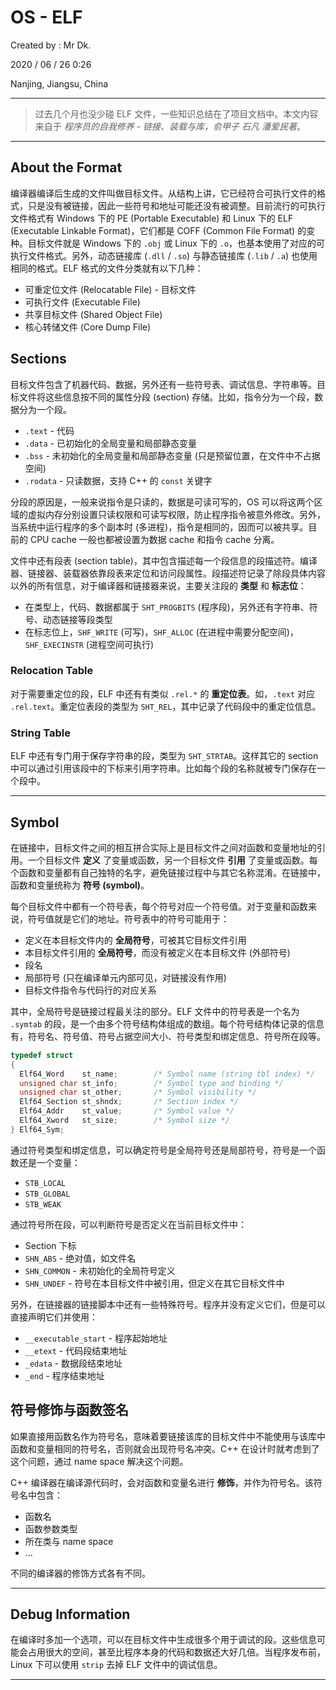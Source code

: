 # OS - ELF

Created by : Mr Dk.

2020 / 06 / 26 0:26

Nanjing, Jiangsu, China

---

> 过去几个月也没少碰 ELF 文件，一些知识总结在了项目文档中。本文内容来自于 *程序员的自我修养 - 链接、装载与库，俞甲子 石凡 潘爱民著*。

---

## About the Format

编译器编译后生成的文件叫做目标文件。从结构上讲，它已经符合可执行文件的格式，只是没有被链接，因此一些符号和地址可能还没有被调整。目前流行的可执行文件格式有 Windows 下的 PE (Portable Executable) 和 Linux 下的 ELF (Executable Linkable Format)，它们都是 COFF (Common File Format) 的变种。目标文件就是 Windows 下的 `.obj` 或 Linux 下的 `.o`，也基本使用了对应的可执行文件格式。另外，动态链接库 (`.dll` / `.so`) 与静态链接库 (`.lib` / `.a`) 也使用相同的格式。ELF 格式的文件分类就有以下几种：

* 可重定位文件 (Relocatable File) - 目标文件
* 可执行文件 (Executable File)
* 共享目标文件 (Shared Object File)
* 核心转储文件 (Core Dump File)

## Sections

目标文件包含了机器代码、数据，另外还有一些符号表、调试信息、字符串等。目标文件将这些信息按不同的属性分段 (section) 存储。比如，指令分为一个段，数据分为一个段。

* `.text` - 代码
* `.data` - 已初始化的全局变量和局部静态变量
* `.bss` - 未初始化的全局变量和局部静态变量 (只是预留位置，在文件中不占据空间)
* `.rodata` - 只读数据，支持 C++ 的 `const` 关键字

分段的原因是，一般来说指令是只读的，数据是可读可写的，OS 可以将这两个区域的虚拟内存分别设置只读权限和可读写权限，防止程序指令被意外修改。另外，当系统中运行程序的多个副本时 (多进程)，指令是相同的，因而可以被共享。目前的 CPU cache 一般也都被设置为数据 cache 和指令 cache 分离。

文件中还有段表 (section table)，其中包含描述每一个段信息的段描述符。编译器、链接器、装载器依靠段表来定位和访问段属性。段描述符记录了除段具体内容以外的所有信息，对于编译器和链接器来说，主要关注段的 **类型** 和 **标志位**：

* 在类型上，代码、数据都属于 `SHT_PROGBITS` (程序段)，另外还有字符串、符号、动态链接等段类型
* 在标志位上，`SHF_WRITE` (可写)，`SHF_ALLOC` (在进程中需要分配空间)，`SHF_EXECINSTR` (进程空间可执行)

### Relocation Table

对于需要重定位的段，ELF 中还有有类似 `.rel.*` 的 **重定位表**。如，`.text` 对应 `.rel.text`。重定位表段的类型为 `SHT_REL`，其中记录了代码段中的重定位信息。

### String Table

ELF 中还有专门用于保存字符串的段，类型为 `SHT_STRTAB`。这样其它的 section 中可以通过引用该段中的下标来引用字符串。比如每个段的名称就被专门保存在一个段中。

---

## Symbol

在链接中，目标文件之间的相互拼合实际上是目标文件之间对函数和变量地址的引用。一个目标文件 **定义** 了变量或函数，另一个目标文件 **引用** 了变量或函数。每个函数和变量都有自己独特的名字，避免链接过程中与其它名称混淆。在链接中，函数和变量统称为 **符号 (symbol)**。

每个目标文件中都有一个符号表，每个符号对应一个符号值。对于变量和函数来说，符号值就是它们的地址。符号表中的符号可能用于：

* 定义在本目标文件内的 **全局符号**，可被其它目标文件引用
* 本目标文件引用的 **全局符号**，而没有被定义在本目标文件 (外部符号)
* 段名
* 局部符号 (只在编译单元内部可见，对链接没有作用)
* 目标文件指令与代码行的对应关系

其中，全局符号是链接过程最关注的部分。ELF 文件中的符号表是一个名为 `.symtab` 的段，是一个由多个符号结构体组成的数组。每个符号结构体记录的信息有，符号名、符号值、符号占据空间大小、符号类型和绑定信息、符号所在段等。

```c
typedef struct
{
  Elf64_Word	st_name;		/* Symbol name (string tbl index) */
  unsigned char	st_info;		/* Symbol type and binding */
  unsigned char st_other;		/* Symbol visibility */
  Elf64_Section	st_shndx;		/* Section index */
  Elf64_Addr	st_value;		/* Symbol value */
  Elf64_Xword	st_size;		/* Symbol size */
} Elf64_Sym;
```

通过符号类型和绑定信息，可以确定符号是全局符号还是局部符号，符号是一个函数还是一个变量：

* `STB_LOCAL`
* `STB_GLOBAL`
* `STB_WEAK`

通过符号所在段，可以判断符号是否定义在当前目标文件中：

* Section 下标
* `SHN_ABS` - 绝对值，如文件名
* `SHN_COMMON` - 未初始化的全局符号定义
* `SHN_UNDEF` - 符号在本目标文件中被引用，但定义在其它目标文件中

另外，在链接器的链接脚本中还有一些特殊符号。程序并没有定义它们，但是可以直接声明它们并使用：

* `__executable_start` - 程序起始地址
* `__etext` - 代码段结束地址
* `_edata` - 数据段结束地址
* `_end` - 程序结束地址

## 符号修饰与函数签名

如果直接用函数名作为符号名，意味着要链接该库的目标文件中不能使用与该库中函数和变量相同的符号名，否则就会出现符号名冲突。C++ 在设计时就考虑到了这个问题，通过 name space 解决这个问题。

C++ 编译器在编译源代码时，会对函数和变量名进行 **修饰**，并作为符号名。该符号名中包含：

* 函数名
* 函数参数类型
* 所在类与 name space
* ...

不同的编译器的修饰方式各有不同。

---

## Debug Information

在编译时多加一个选项，可以在目标文件中生成很多个用于调试的段。这些信息可能会占用很大的空间，甚至比程序本身的代码和数据还大好几倍。当程序发布前，Linux 下可以使用 `strip` 去掉 ELF 文件中的调试信息。

---

